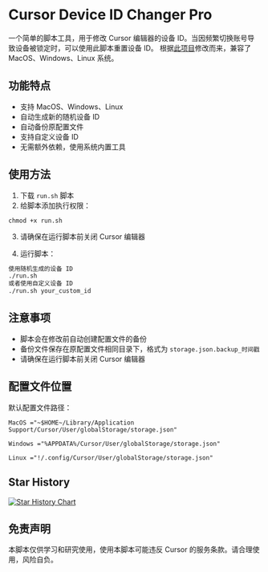 # Cursor Device ID Changer Pro

一个简单的脚本工具，用于修改 Cursor 编辑器的设备 ID。当因频繁切换账号导致设备被锁定时，可以使用此脚本重置设备 ID。
根据[此项目](https://github.com/fly8888/cursor_machine_id)修改而来，兼容了 MacOS、Windows、Linux 系统。

## 功能特点

- 支持 MacOS、Windows、Linux
- 自动生成新的随机设备 ID
- 自动备份原配置文件
- 支持自定义设备 ID
- 无需额外依赖，使用系统内置工具

## 使用方法

1. 下载 `run.sh` 脚本
2. 给脚本添加执行权限：

```base
chmod +x run.sh
```

3. 请确保在运行脚本前关闭 Cursor 编辑器

4. 运行脚本：

```bash
使用随机生成的设备 ID
./run.sh
或者使用自定义设备 ID
./run.sh your_custom_id
```

## 注意事项

- 脚本会在修改前自动创建配置文件的备份
- 备份文件保存在原配置文件相同目录下，格式为 `storage.json.backup_时间戳`
- 请确保在运行脚本前关闭 Cursor 编辑器

## 配置文件位置

默认配置文件路径：

```
MacOS ="~$HOME~/Library/Application Support/Cursor/User/globalStorage/storage.json"

Windows ="%APPDATA%/Cursor/User/globalStorage/storage.json"

Linux ="!/.config/Cursor/User/globalStorage/storage.json"
```

## Star History

[![Star History Chart](https://api.star-history.com/svg?repos=Michael-py001/cursorMachineChange&type=Date)](https://star-history.com/#Michael-py001/cursorMachineChange&Date)

## 免责声明

本脚本仅供学习和研究使用，使用本脚本可能违反 Cursor 的服务条款。请合理使用，风险自负。

